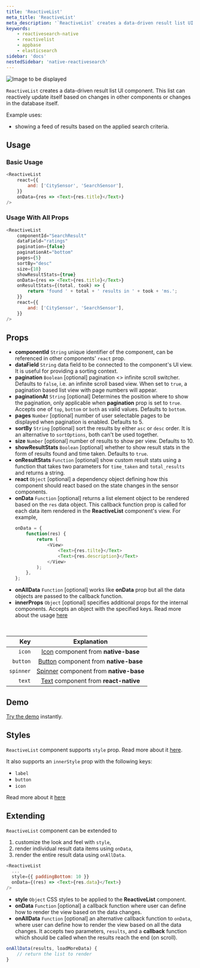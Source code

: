 ```yaml
---
title: 'ReactiveList'
meta_title: 'ReactiveList'
meta_description: '`ReactiveList` creates a data-driven result list UI component.'
keywords:
    - reactivesearch-native
    - reactivelist
    - appbase
    - elasticsearch
sidebar: 'docs'
nestedSidebar: 'native-reactivesearch'
---
```


![Image to be displayed](https://imgur.com/i9GNHTD.png)

`ReactiveList` creates a data-driven result list UI component. This list can reactively update itself based on changes in other components or changes in the database itself.

Example uses:

-   showing a feed of results based on the applied search criteria.


## Usage

### Basic Usage

```js
<ReactiveList
	react={{
		and: ['CitySensor', 'SearchSensor'],
	}}
	onData={res => <Text>{res.title}</Text>}
/>
```

### Usage With All Props

```js
<ReactiveList
	componentId="SearchResult"
	dataField="ratings"
	pagination={false}
	paginationAt="bottom"
	pages={5}
	sortBy="desc"
	size={10}
	showResultStats={true}
	onData={res => <Text>{res.title}</Text>}
	onResultStats={(total, took) => {
		return 'found ' + total + ' results in ' + took + 'ms.';
	}}
	react={{
		and: ['CitySensor', 'SearchSensor'],
	}}
/>
```

## Props

-   **componentId** `String`
    unique identifier of the component, can be referenced in other components' `react` prop.
-   **dataField** `String`
    data field to be connected to the component's UI view. It is useful for providing a sorting context.
-   **pagination** `Boolean` [optional]
    pagination <> infinite scroll switcher. Defaults to `false`, i.e. an infinite scroll based view. When set to `true`, a pagination based list view with page numbers will appear.
-   **paginationAt** `String` [optional]
    Determines the position where to show the pagination, only applicable when **pagination** prop is set to `true`. Accepts one of `top`, `bottom` or `both` as valid values. Defaults to `bottom`.
-   **pages** `Number` [optional]
    number of user selectable pages to be displayed when pagination is enabled. Defaults to 5.
-   **sortBy** `String` [optional]
    sort the results by either `asc` or `desc` order. It is an alternative to `sortOptions`, both can't be used together.
-   **size** `Number` [optional]
    number of results to show per view. Defaults to 10.
-   **showResultStats** `Boolean` [optional]
    whether to show result stats in the form of results found and time taken. Defaults to `true`.
-   **onResultStats** `Function` [optional]
    show custom result stats using a function that takes two parameters for `time_taken` and `total_results` and returns a string.
-   **react** `Object` [optional]
    a dependency object defining how this component should react based on the state changes in the sensor components.
-   **onData** `Function` [optional]
    returns a list element object to be rendered based on the `res` data object. This callback function prop is called for each data item rendered in the **ReactiveList** component's view. For example,
    ```js
    onData = {
    	function(res) {
    		return (
    			<View>
    				<Text>{res.tilte}</Text>
    				<Text>{res.description}</Text>
    			</View>
    		);
    	},
    };
    ```
-   **onAllData** `Function` [optional]
    works like **onData** prop but all the data objects are passed to the callback function.
-   **innerProps** `Object` [optional]
    specifies additional props for the internal components. Accepts an object with the specified keys. Read more about the usage [here](/docs/reactivesearch/native/advanced/innerprops/)

<br />

|  <p style="margin: 0px;" class="table-header-text">Key</p>  |                                            <p style="margin: 0px;" class="table-header-text">Explanation</p>                                            |
| --------: | :---------------------------------------------------------------------------------------------------: |
|    `icon` |   [Icon](http://docs.nativebase.io/Components.html#icon-def-headref) component from **native-base**   |
|  `button` | [Button](http://docs.nativebase.io/Components.html#button-def-headref) component from **native-base** |
| `spinner` |      [Spinner](http://docs.nativebase.io/Components.html#Spinner) component from **native-base**      |
|    `text` |     [Text](http://facebook.github.io/react-native/docs/text.html) component from **react-native**     |

## Demo

[Try the demo](https://expo.io/@dhruvdutt/reactivelist-demo) instantly.

## Styles

`ReactiveList` component supports `style` prop. Read more about it [here](/docs/reactivesearch/native/advanced/style/).

It also supports an `innerStyle` prop with the following keys:

-   `label`
-   `button`
-   `icon`

Read more about it [here](/docs/reactivesearch/native/advanced/style/#innerstyle)

## Extending

`ReactiveList` component can be extended to

1. customize the look and feel with `style`,
2. render individual result data items using `onData`,
3. render the entire result data using `onAllData`.

```js
<ReactiveList
  ...
  style={{ paddingBottom: 10 }}
  onData={(res) => <Text>{res.data}</Text>}
/>
```

-   **style** `Object`
    CSS styles to be applied to the **ReactiveList** component.
-   **onData** `Function` [optional]
    a callback function where user can define how to render the view based on the data changes.
-   **onAllData** `Function` [optional]
    an alternative callback function to `onData`, where user can define how to render the view based on all the data changes. It accepts two parameters, `results`, and a **callback** function which should be called when the results reach the end (on scroll).

```js
onAllData(results, loadMoreData) {
	// return the list to render
}
```
